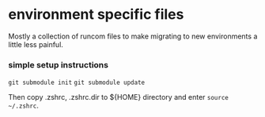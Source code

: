 # environment specific files

Mostly a collection of runcom files to make migrating to new environments a little less painful.

### simple setup instructions

`git submodule init`
`git submodule update`

Then copy .zshrc, .zshrc.dir to ${HOME} directory and enter `source ~/.zshrc`.

